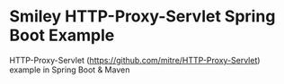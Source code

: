 # Smiley HTTP-Proxy-Servlet Spring Boot Example

HTTP-Proxy-Servlet (https://github.com/mitre/HTTP-Proxy-Servlet) example in Spring Boot & Maven
